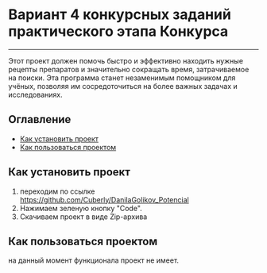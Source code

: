 # Вариант 4 конкурсных заданий практического этапа Конкурса

---
Этот проект должен помочь быстро и эффективно находить нужные рецепты препаратов и значительно сокращать время, затрачиваемое на поиски. Эта программа станет незаменимым помощником для учёных, позволяя им сосредоточиться на более важных задачах и исследованиях.

## Оглавление
- [Как установить проект](##Как-установить-проект)
- [Как пользоваться проектом](##Как-пользоваться-проектом)

## Как установить проект
1) переходим по ссылке https://github.com/Cuberly/DanilaGolikov_Potencial
2) Нажимаем зеленую кнопку "Code".
3) Скачиваем проект в виде Zip-архива

## Как пользоваться проектом
на данный момент функционала проект не имеет.






